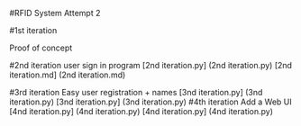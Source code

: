 #RFID System Attempt 2

#1st iteration

Proof of concept

#2nd iteration
user sign in program
[2nd iteration.py] (2nd iteration.py)
[2nd iteration.md] (2nd iteration.md)

#3rd iteration 
Easy user registration + names
[3nd iteration.py] (3nd iteration.py)
[3nd iteration.py] (3nd iteration.py)
#4th iteration
Add a Web UI
[4nd iteration.py] (4nd iteration.py)
[4nd iteration.py] (4nd iteration.py)